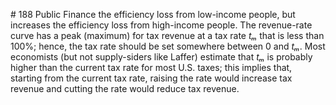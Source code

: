 \# 188 Public Finance the efficiency loss from low-income people, but increases the efficiency loss from high-income people. The revenue-rate curve has a peak (maximum) for tax revenue at a tax rate *tₘ* that is less than 100%; hence, the tax rate should be set somewhere between 0 and *tₘ*. Most economists (but not supply-siders like Laffer) estimate that *tₘ* is probably higher than the current tax rate for most U.S. taxes; this implies that, starting from the current tax rate, raising the rate would increase tax revenue and cutting the rate would reduce tax revenue.